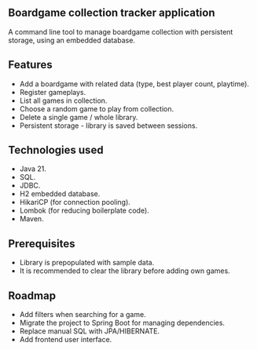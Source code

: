 ## Boardgame collection tracker application

A command line tool to manage boardgame collection with persistent storage, using an embedded database.

## Features

* Add a boardgame with related data (type, best player count, playtime).
* Register gameplays.
* List all games in collection.
* Choose a random game to play from collection.
* Delete a single game / whole library.
* Persistent storage - library is saved between sessions.

## Technologies used

* Java 21.
* SQL.
* JDBC.
* H2 embedded database.
* HikariCP (for connection pooling).
* Lombok (for reducing boilerplate code).
* Maven.

## Prerequisites

* Library is prepopulated with sample data.
* It is recommended to clear the library before adding own games.

## Roadmap

* Add filters when searching for a game.
* Migrate the project to Spring Boot for managing dependencies.
* Replace manual SQL with JPA/HIBERNATE.
* Add frontend user interface.
